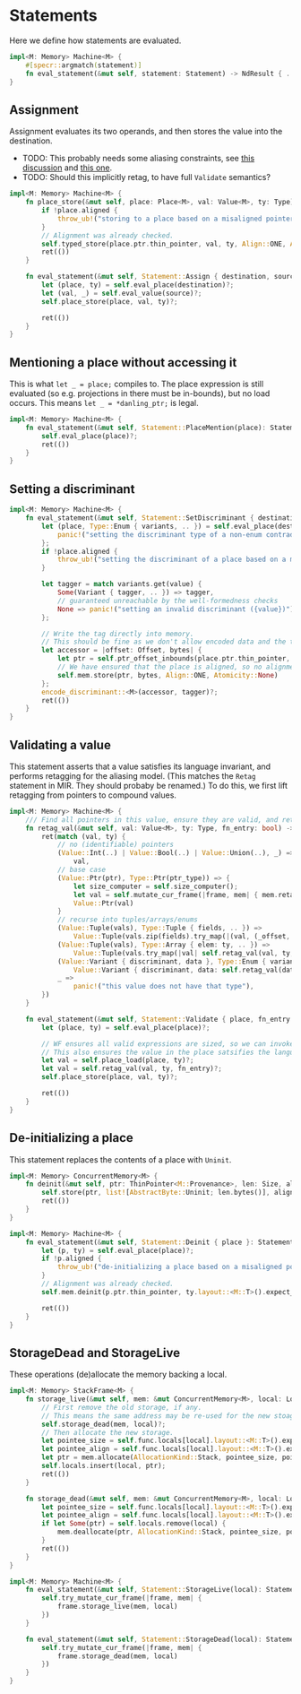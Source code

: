 
# Statements

Here we define how statements are evaluated.

```rust
impl<M: Memory> Machine<M> {
    #[specr::argmatch(statement)]
    fn eval_statement(&mut self, statement: Statement) -> NdResult { .. }
}
```

## Assignment

Assignment evaluates its two operands, and then stores the value into the destination.

- TODO: This probably needs some aliasing constraints, see [this discussion](https://github.com/rust-lang/rust/issues/68364)
  and [this one](https://github.com/rust-lang/unsafe-code-guidelines/issues/417).
- TODO: Should this implicitly retag, to have full `Validate` semantics?

```rust
impl<M: Memory> Machine<M> {
    fn place_store(&mut self, place: Place<M>, val: Value<M>, ty: Type) -> Result {
        if !place.aligned {
            throw_ub!("storing to a place based on a misaligned pointer");
        }
        // Alignment was already checked.
        self.typed_store(place.ptr.thin_pointer, val, ty, Align::ONE, Atomicity::None)?;
        ret(())
    }

    fn eval_statement(&mut self, Statement::Assign { destination, source }: Statement) -> NdResult {
        let (place, ty) = self.eval_place(destination)?;
        let (val, _) = self.eval_value(source)?;
        self.place_store(place, val, ty)?;

        ret(())
    }
}
```

## Mentioning a place without accessing it

This is what `let _ = place;` compiles to.
The place expression is still evaluated (so e.g. projections in there must be in-bounds), but no load occurs.
This means `let _ = *danling_ptr;` is legal.

```rust
impl<M: Memory> Machine<M> {
    fn eval_statement(&mut self, Statement::PlaceMention(place): Statement) -> NdResult {
        self.eval_place(place)?;
        ret(())
    }
}
```

## Setting a discriminant

```rust
impl<M: Memory> Machine<M> {
    fn eval_statement(&mut self, Statement::SetDiscriminant { destination, value }: Statement) -> NdResult {
        let (place, Type::Enum { variants, .. }) = self.eval_place(destination)? else {
            panic!("setting the discriminant type of a non-enum contradicts well-formedness");
        };
        if !place.aligned {
            throw_ub!("setting the discriminant of a place based on a misaligned pointer");
        }

        let tagger = match variants.get(value) {
            Some(Variant { tagger, .. }) => tagger,
            // guaranteed unreachable by the well-formedness checks
            None => panic!("setting an invalid discriminant ({value})"),
        };

        // Write the tag directly into memory.
        // This should be fine as we don't allow encoded data and the tag to overlap for valid enum variants.
        let accessor = |offset: Offset, bytes| {
            let ptr = self.ptr_offset_inbounds(place.ptr.thin_pointer, offset.bytes())?;
            // We have ensured that the place is aligned, so no alignment requirement here
            self.mem.store(ptr, bytes, Align::ONE, Atomicity::None)
        };
        encode_discriminant::<M>(accessor, tagger)?;
        ret(())
    }
}
```

## Validating a value

This statement asserts that a value satisfies its language invariant, and performs retagging for the aliasing model.
(This matches the `Retag` statement in MIR. They should probaby be renamed.)
To do this, we first lift retagging from pointers to compound values.

```rust
impl<M: Memory> Machine<M> {
    /// Find all pointers in this value, ensure they are valid, and retag them.
    fn retag_val(&mut self, val: Value<M>, ty: Type, fn_entry: bool) -> Result<Value<M>> {
        ret(match (val, ty) {
            // no (identifiable) pointers
            (Value::Int(..) | Value::Bool(..) | Value::Union(..), _) =>
                val,
            // base case
            (Value::Ptr(ptr), Type::Ptr(ptr_type)) => {
                let size_computer = self.size_computer();
                let val = self.mutate_cur_frame(|frame, mem| { mem.retag_ptr(&mut frame.extra, ptr, ptr_type, fn_entry, size_computer) })?;
                Value::Ptr(val)
            }
            // recurse into tuples/arrays/enums
            (Value::Tuple(vals), Type::Tuple { fields, .. }) =>
                Value::Tuple(vals.zip(fields).try_map(|(val, (_offset, ty))| self.retag_val(val, ty, fn_entry))?),
            (Value::Tuple(vals), Type::Array { elem: ty, .. }) =>
                Value::Tuple(vals.try_map(|val| self.retag_val(val, ty, fn_entry))?),
            (Value::Variant { discriminant, data }, Type::Enum { variants, .. }) =>
                Value::Variant { discriminant, data: self.retag_val(data, variants[discriminant].ty, fn_entry)? },
            _ =>
                panic!("this value does not have that type"),
        })
    }

    fn eval_statement(&mut self, Statement::Validate { place, fn_entry }: Statement) -> NdResult {
        let (place, ty) = self.eval_place(place)?;

        // WF ensures all valid expressions are sized, so we can invoke the load.
        // This also ensures the value in the place satsifies the language invariant.
        let val = self.place_load(place, ty)?;
        let val = self.retag_val(val, ty, fn_entry)?;
        self.place_store(place, val, ty)?;

        ret(())
    }
}
```

## De-initializing a place

This statement replaces the contents of a place with `Uninit`.

```rust
impl<M: Memory> ConcurrentMemory<M> {
    fn deinit(&mut self, ptr: ThinPointer<M::Provenance>, len: Size, align: Align) -> Result {
        self.store(ptr, list![AbstractByte::Uninit; len.bytes()], align, Atomicity::None)?;
        ret(())
    }
}

impl<M: Memory> Machine<M> {
    fn eval_statement(&mut self, Statement::Deinit { place }: Statement) -> NdResult {
        let (p, ty) = self.eval_place(place)?;
        if !p.aligned {
            throw_ub!("de-initializing a place based on a misaligned pointer");
        }
        // Alignment was already checked.
        self.mem.deinit(p.ptr.thin_pointer, ty.layout::<M::T>().expect_size("WF ensures deinits are sized"), Align::ONE)?;

        ret(())
    }
}
```

## StorageDead and StorageLive

These operations (de)allocate the memory backing a local.

```rust
impl<M: Memory> StackFrame<M> {
    fn storage_live(&mut self, mem: &mut ConcurrentMemory<M>, local: LocalName) -> NdResult {
        // First remove the old storage, if any.
        // This means the same address may be re-used for the new stoage.
        self.storage_dead(mem, local)?;
        // Then allocate the new storage.
        let pointee_size = self.func.locals[local].layout::<M::T>().expect_size("WF ensures all locals are sized");
        let pointee_align = self.func.locals[local].layout::<M::T>().expect_align("WF ensures all locals are sized");
        let ptr = mem.allocate(AllocationKind::Stack, pointee_size, pointee_align)?;
        self.locals.insert(local, ptr);
        ret(())
    }

    fn storage_dead(&mut self, mem: &mut ConcurrentMemory<M>, local: LocalName) -> NdResult {
        let pointee_size = self.func.locals[local].layout::<M::T>().expect_size("WF ensures all locals are sized");
        let pointee_align = self.func.locals[local].layout::<M::T>().expect_align("WF ensures all locals are sized");
        if let Some(ptr) = self.locals.remove(local) {
            mem.deallocate(ptr, AllocationKind::Stack, pointee_size, pointee_align)?;
        }
        ret(())
    }
}

impl<M: Memory> Machine<M> {
    fn eval_statement(&mut self, Statement::StorageLive(local): Statement) -> NdResult {
        self.try_mutate_cur_frame(|frame, mem| {
            frame.storage_live(mem, local)
        })
    }

    fn eval_statement(&mut self, Statement::StorageDead(local): Statement) -> NdResult {
        self.try_mutate_cur_frame(|frame, mem| {
            frame.storage_dead(mem, local)
        })
    }
}
```
